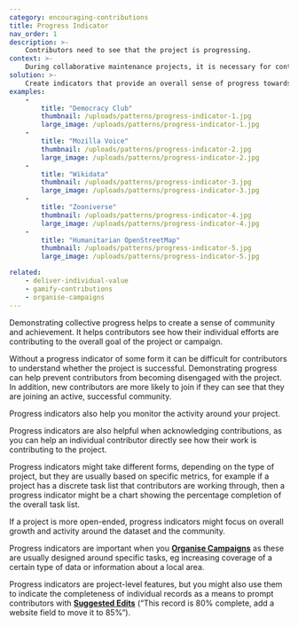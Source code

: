 ```yaml
---
category: encouraging-contributions
title: Progress Indicator
nav_order: 1
description: >-
    Contributors need to see that the project is progressing.
context: >-
    During collaborative maintenance projects, it is necessary for contributors to focus on completing tasks: adding new records, correcting mistakes and improving existing data. However, this risks them losing sight of the overall progress made by the community.
solution: >-
    Create indicators that provide an overall sense of progress towards the goal of your project or campaign, for example charts showing how many tasks have been completed, the growth of the database, the number of people participating, or the overall daily or weekly activity.
examples:
    -
        title: "Democracy Club"
        thumbnail: /uploads/patterns/progress-indicator-1.jpg
        large_image: /uploads/patterns/progress-indicator-1.jpg
    -
        title: "Mozilla Voice"
        thumbnail: /uploads/patterns/progress-indicator-2.jpg
        large_image: /uploads/patterns/progress-indicator-2.jpg
    -
        title: "Wikidata"
        thumbnail: /uploads/patterns/progress-indicator-3.jpg
        large_image: /uploads/patterns/progress-indicator-3.jpg
    -
        title: "Zooniverse"
        thumbnail: /uploads/patterns/progress-indicator-4.jpg
        large_image: /uploads/patterns/progress-indicator-4.jpg
    -
        title: "Humanitarian OpenStreetMap"
        thumbnail: /uploads/patterns/progress-indicator-5.jpg
        large_image: /uploads/patterns/progress-indicator-5.jpg

related:
    - deliver-individual-value
    - gamify-contributions
    - organise-campaigns
---
```


Demonstrating collective progress helps to create a sense of community and achievement. It helps contributors see how their individual efforts are contributing to the overall goal of the project or campaign.

Without a progress indicator of some form it can be difficult for contributors to understand whether the project is successful. Demonstrating progress can help prevent contributors from becoming disengaged with the project. In addition, new contributors are more likely to join if they can see that they are joining an active, successful community.

Progress indicators also help you monitor the activity around your project.

Progress indicators are also helpful when acknowledging contributions, as you can help an individual contributor directly see how their work is contributing to the project.

Progress indicators might take different forms, depending on the type of project, but they are usually based on specific metrics, for example if a project has a discrete task list that contributors are working through, then a progress indicator might be a chart showing the percentage completion of the overall task list.

If a project is more open-ended, progress indicators might focus on overall growth and activity around the dataset and the community.

Progress indicators are important when you **[Organise Campaigns](/patterns/encouraging-contributions/organise-campaigns)** as these are usually designed around specific tasks, eg increasing coverage of a certain type of data or information about a local area.

Progress indicators are project-level features, but you might also use them to indicate the completeness of individual records as a means to prompt contributors with **[Suggested Edits](/patterns/encouraging-contributions/suggested-edits)** (“This record is 80% complete, add a website field to move it to 85%”).
